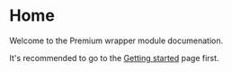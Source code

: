 # Home
Welcome to the Premium wrapper module documenation.

It's recommended to go to the [Getting started](GettingStarted.md) page first.
